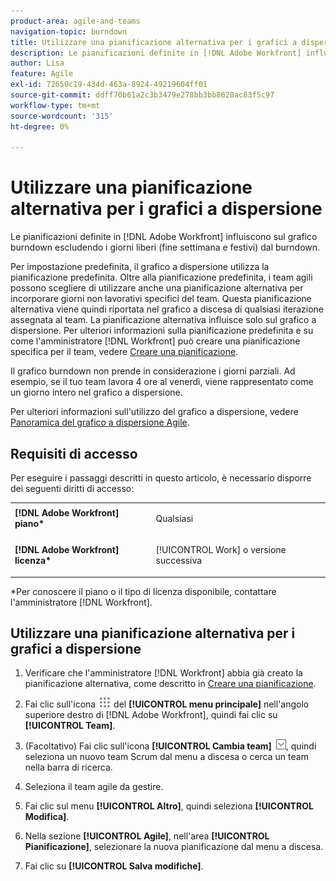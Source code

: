 ```yaml
---
product-area: agile-and-teams
navigation-topic: burndown
title: Utilizzare una pianificazione alternativa per i grafici a dispersione
description: Le pianificazioni definite in [!DNL Adobe Workfront] influiscono sul grafico burndown escludendo i giorni liberi (fine settimana e festivi) dal burndown.
author: Lisa
feature: Agile
exl-id: 72650c19-434d-463a-8924-49219604ff01
source-git-commit: ddff70b61a2c3b3479e278bb3bb8628ac83f5c97
workflow-type: tm+mt
source-wordcount: '315'
ht-degree: 0%

---
```


# Utilizzare una pianificazione alternativa per i grafici a dispersione

Le pianificazioni definite in [!DNL Adobe Workfront] influiscono sul grafico burndown escludendo i giorni liberi (fine settimana e festivi) dal burndown.

Per impostazione predefinita, il grafico a dispersione utilizza la pianificazione predefinita. Oltre alla pianificazione predefinita, i team agili possono scegliere di utilizzare anche una pianificazione alternativa per incorporare giorni non lavorativi specifici del team. Questa pianificazione alternativa viene quindi riportata nel grafico a discesa di qualsiasi iterazione assegnata al team. La pianificazione alternativa influisce solo sul grafico a dispersione. Per ulteriori informazioni sulla pianificazione predefinita e su come l&#39;amministratore [!DNL Workfront] può creare una pianificazione specifica per il team, vedere [Creare una pianificazione](../../../administration-and-setup/set-up-workfront/configure-timesheets-schedules/create-schedules.md).

Il grafico burndown non prende in considerazione i giorni parziali. Ad esempio, se il tuo team lavora 4 ore al venerdì, viene rappresentato come un giorno intero nel grafico a dispersione.

Per ulteriori informazioni sull&#39;utilizzo del grafico a dispersione, vedere [Panoramica del grafico a dispersione Agile](../../../agile/use-scrum-in-an-agile-team/burndown/burndown-chart-overview.md).

## Requisiti di accesso

Per eseguire i passaggi descritti in questo articolo, è necessario disporre dei seguenti diritti di accesso:

<table style="table-layout:auto"> 
 <col> 
 </col> 
 <col> 
 </col> 
 <tbody> 
  <tr> 
   <td role="rowheader"><strong>[!DNL Adobe Workfront] piano*</strong></td> 
   <td> <p>Qualsiasi</p> </td> 
  </tr> 
  <tr> 
   <td role="rowheader"><strong>[!DNL Adobe Workfront] licenza*</strong></td> 
   <td> <p>[!UICONTROL Work] o versione successiva</p> </td> 
  </tr> 
 </tbody> 
</table>

&#42;Per conoscere il piano o il tipo di licenza disponibile, contattare l&#39;amministratore [!DNL Workfront].

## Utilizzare una pianificazione alternativa per i grafici a dispersione

1. Verificare che l&#39;amministratore [!DNL Workfront] abbia già creato la pianificazione alternativa, come descritto in [Creare una pianificazione](../../../administration-and-setup/set-up-workfront/configure-timesheets-schedules/create-schedules.md).
1. Fai clic sull&#39;icona ![](assets/main-menu-icon.png) del **[!UICONTROL menu principale]** nell&#39;angolo superiore destro di [!DNL Adobe Workfront], quindi fai clic su **[!UICONTROL Team]**.

1. (Facoltativo) Fai clic sull&#39;icona **[!UICONTROL Cambia team]** ![Cambia team](assets/switch-team-icon.png), quindi seleziona un nuovo team Scrum dal menu a discesa o cerca un team nella barra di ricerca.

1. Seleziona il team agile da gestire.
1. Fai clic sul menu **[!UICONTROL Altro]**, quindi seleziona **[!UICONTROL Modifica]**.

1. Nella sezione **[!UICONTROL Agile]**, nell&#39;area **[!UICONTROL Pianificazione]**, selezionare la nuova pianificazione dal menu a discesa.

1. Fai clic su **[!UICONTROL Salva modifiche]**.
